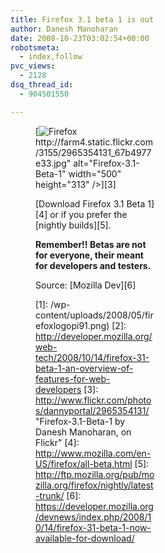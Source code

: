 ```yaml
---
title: Firefox 3.1 beta 1 is out
author: Danesh Manoharan
date: 2008-10-23T03:02:54+00:00
robotsmeta:
  - index,follow
pvc_views:
  - 2128
dsq_thread_id:
  - 904501550

---
```

<figure id="attachment_577" aria-describedby="caption-attachment-577" style="width: 192px" class="wp-caption alignnone">[<img loading="lazy" class="size-medium wp-image-577" title="Firefox" src="/wp-content/uploads/2008/05/firefoxlogopi91.png)

Firefox 3.1 beta 1 is out.

What's new?

  * Web standards improvements in the Gecko layout engine
  * Added support for CSS 2.1 and CSS 3 properties
  * A new tab-switching shortcut that shows previews of the tab youÃ¢â‚¬â„¢re switching to
  * Improved control over the Smart Location Bar using special characters to restrict your search
  * Support for new web technologies such as the and elements, the W3C Geolocation API, JavaScript query selectors, web worker threads, SVG transforms and offline applications.

<!--more-->

[See more...][2]

Besides most of my extensions not working Firefox 3.1 Beta 1 seems to be pretty stable.

![](http://farm4.static.flickr.com/3155/2965354131_67b4977e33.jpg" alt="Firefox-3.1-Beta-1" width="500" height="313" />][3]

[Download Firefox 3.1 Beta 1][4] or if you prefer the [nightly builds][5].

**Remember!! Betas are not for everyone, their meant for developers and testers.**

Source: [Mozilla Dev][6]

 [1]: /wp-content/uploads/2008/05/firefoxlogopi91.png)
 [2]: http://developer.mozilla.org/web-tech/2008/10/14/firefox-31-beta-1-an-overview-of-features-for-web-developers
 [3]: http://www.flickr.com/photos/dannyportal/2965354131/ "Firefox-3.1-Beta-1 by Danesh Manoharan, on Flickr"
 [4]: http://www.mozilla.com/en-US/firefox/all-beta.html
 [5]: http://ftp.mozilla.org/pub/mozilla.org/firefox/nightly/latest-trunk/
 [6]: https://developer.mozilla.org/devnews/index.php/2008/10/14/firefox-31-beta-1-now-available-for-download/